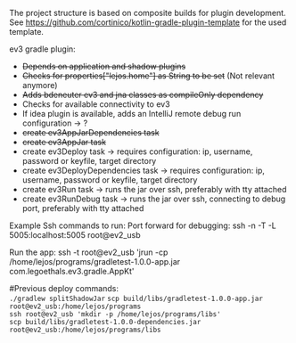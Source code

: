 The project structure is based on composite builds for plugin development. 
See https://github.com/cortinico/kotlin-gradle-plugin-template for the used template.


ev3 gradle plugin:
* ~~Depends on application and shadow plugins~~
* ~~Checks for properties["lejos.home"] as String to be set~~ (Not relevant anymore)
* ~~Adds bdeneuter ev3 and jna classes as compileOnly dependency~~
* Checks for available connectivity to ev3
* If idea plugin is available, adds an IntelliJ remote debug run configuration -> ?
* ~~create ev3AppJarDependencies task~~
* ~~create ev3AppJar task~~
* create ev3Deploy task -> requires configuration: ip, username, password or keyfile, target directory
* create ev3DeployDependencies task -> requires configuration: ip, username, password or keyfile, target directory
* create ev3Run task -> runs the jar over ssh, preferably with tty attached
* create ev3RunDebug task -> runs the jar over ssh, connecting to debug port, preferably with tty attached

Example Ssh commands to run:
Port forward for debugging:
ssh -n -T -L 5005:localhost:5005 root@ev2_usb

Run the app:
ssh -t root@ev2_usb 'jrun -cp /home/lejos/programs/gradletest-1.0.0-app.jar com.legoethals.ev3.gradle.AppKt'

#Previous deploy commands:  
`./gradlew splitShadowJar`
`scp build/libs/gradletest-1.0.0-app.jar root@ev2_usb:/home/lejos/programs`  
`ssh root@ev2_usb 'mkdir -p /home/lejos/programs/libs'`  
`scp build/libs/gradletest-1.0.0-dependencies.jar root@ev2_usb:/home/lejos/programs/libs`  